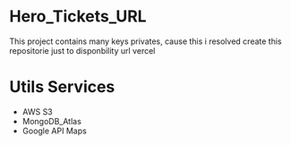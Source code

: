 # Hero_Tickets_URL
 This project contains many keys privates, cause this i resolved create this repositorie just to disponbility url vercel


# Utils Services
* AWS S3
* MongoDB_Atlas
* Google API Maps
